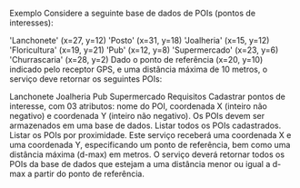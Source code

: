 Exemplo
Considere a seguinte base de dados de POIs (pontos de interesses):

'Lanchonete' (x=27, y=12)
'Posto' (x=31, y=18)
'Joalheria' (x=15, y=12)
'Floricultura' (x=19, y=21)
'Pub' (x=12, y=8)
'Supermercado' (x=23, y=6)
'Churrascaria' (x=28, y=2)
Dado o ponto de referência (x=20, y=10) indicado pelo receptor GPS, e uma distância máxima de 10 metros, o serviço deve retornar os seguintes POIs:

Lanchonete
Joalheria
Pub
Supermercado
Requisitos
Cadastrar pontos de interesse, com 03 atributos: nome do POI, coordenada X (inteiro não negativo) e coordenada Y (inteiro não negativo).
Os POIs devem ser armazenados em uma base de dados.
Listar todos os POIs cadastrados.
Listar os POIs por proximidade. 
Este serviço receberá uma coordenada X e uma coordenada Y, especificando um ponto de referência, bem como uma distância máxima (d-max) em metros.
O serviço deverá retornar todos os POIs da base de dados que estejam a uma distância menor ou igual a d-max a partir do ponto de referência.
